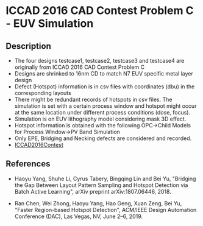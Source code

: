 # ICCAD 2016 CAD Contest Problem C - EUV Simulation

## Description

- The four designs testcase1, testcase2, testcase3 and testcase4 are originally from ICCAD 2016 CAD Contest Problem C
- Designs are shrinked to 16nm CD to match N7 EUV specific metal layer design
- Defect (Hotspot) information is in csv files with coordinates (dbu) in the corresponding layouts
- There might be redundant records of hotspots in csv files. The simulation is set with a certain process window and hotspot might occur at the same location under different process conditions (dose, focus).
- Simulation is on EUV lithography model considering mask 3D effect.
- Hotspot information is obtained with the following OPC->Child Models for Process Window->PV Band Simulation
- Only EPE, Bridging and Necking defects are considered and recorded.
- [ICCAD2016Contest](https://cad-contest-2016.el.cycu.edu.tw/CAD-contest-at-ICCAD2016/)

## References

- Haoyu Yang, Shuhe Li, Cyrus Tabery, Bingqing Lin and Bei Yu, "Bridging the Gap Between Layout Pattern Sampling and Hotspot Detection via Batch Active Learning", arXiv preprint arXiv:1807.06446, 2018.

- Ran Chen, Wei Zhong, Haoyu Yang, Hao Geng, Xuan Zeng, Bei Yu, "Faster Region-based Hotspot Detection", ACM/IEEE Design Automation Conference (DAC), Las Vegas, NV, June 2–6, 2019.
